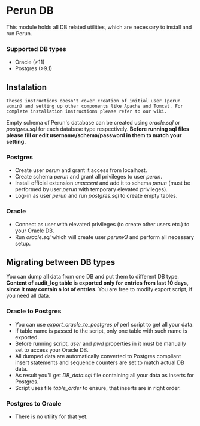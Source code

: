 # Perun DB #

This module holds all DB related utilities, which are necessary to install and run Perun.

### Supported DB types ###

* Oracle (>11)
* Postgres (>9.1)

## Instalation ##

```
Theses instructions doesn't cover creation of initial user (perun admin) and setting up other components like Apache and Tomcat. For complete installation instructions please refer to our wiki.
```

Empty schema of Perun's database can be created using _oracle.sql_ or _postgres.sql_ for each database type respectively. **Before running sql files please fill or edit username/schema/password in them to match your setting.**

### Postgres ###

* Create user _perun_ and grant it access from localhost.
* Create schema _perun_ and grant all privileges to user _perun_.
* Install official extension _unaccent_ and add it to schema _perun_ (must be performed by user _perun_ with temporary elevated privileges).
* Log-in as user _perun_ and run _postgres.sql_ to create empty tables.

### Oracle ###

* Connect as user with elevated privileges (to create other users etc.) to your Oracle DB.
* Run _oracle.sql_ which will create user _perunv3_ and perform all necessary setup.

## Migrating between DB types ##

You can dump all data from one DB and put them to different DB type. **Content of audit_log table is exported only for entries from last 10 days, since it may contain a lot of entries.** You are free to modify export script, if you need all data.

### Oracle to Postgres ###

* You can use _export_oracle_to_postgres.pl_ perl script to get all your data. 
* If table name is passed to the script, only one table with such name is exported. 
* Before running script, _user_ and _pwd_ properties in it must be manually set to access your Oracle DB.
* All dumped data are automatically converted to Postgres compliant insert statements and sequence counters are set to match actual DB data.
* As result you'll get _DB_data.sql_ file containing all your data as inserts for Postgres.
* Script uses file _table_order_ to ensure, that inserts are in right order.

### Postgres to Oracle ###

* There is no utility for that yet.